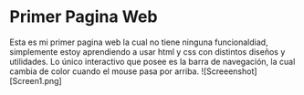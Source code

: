 # Primer Pagina Web
Esta es mi primer pagina web la cual no tiene ninguna funcionaldiad, simplemente estoy aprendiendo a usar html y css con distintos diseños y utilidades. 
Lo único interactivo que posee es la barra de navegación, la cual cambia de color cuando el mouse pasa por arriba.
![Screeenshot][Screen1.png]
